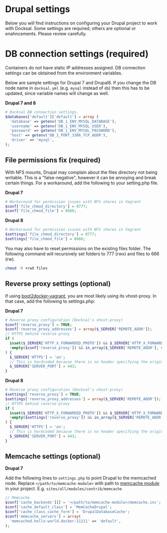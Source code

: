 # Drupal settings

Below you will find instructions on configuring your Drupal project to work with Docksal.
Some settings are required; others are optional or enahncements. Please review carefully.

<a name="db"></a>
# DB connection settings (**required**)

Containers do not have static IP addresses assigned.  DB connection settings can be obtained from the environment variables.

Below are sample settings for Drupal 7 and Drupal8.
If you change the DB node name in `docksal.yml` (e.g. `mysql` instead of `db`) then this has to be updated, since variable names will change as well.

**Drupal 7 and 8**

```php
# Docksal DB connection settings.
$databases['default']['default'] = array (
  'database' => getenv('DB_1_ENV_MYSQL_DATABASE'),
  'username' => getenv('DB_1_ENV_MYSQL_USER'),
  'password' => getenv('DB_1_ENV_MYSQL_PASSWORD'),
  'host' => getenv('DB_1_PORT_3306_TCP_ADDR'),
  'driver' => 'mysql',
);
```

<a name="file-permissions"></a>
## File permissions fix (**required**)

With NFS mounts, Drupal may complain about the files directory not being writable. This is a "false-negative", however it can be annoying and break certain things. For a workaround, add the following to your setting.php file.

**Drupal 7**

```php
# Workaround for permission issues with NFS shares in Vagrant
$conf['file_chmod_directory'] = 0777;
$conf['file_chmod_file'] = 0666;
```

**Drupal 8**

```php
# Workaround for permission issues with NFS shares in Vagrant
$settings['file_chmod_directory'] = 0777;
$settings['file_chmod_file'] = 0666;
```

You may also have to reset permissions on the existing files folder. The following command will recursively set folders to 777 (rwx) and files to 666 (rw).

```bash
chmod -R +rwX files
```

<a name="reverse-proxy"></a>
## Reverse proxy settings (**optional**)

If using [boot2docker-vagrant](https://github.com/blinkreaction/boot2docker-vagrant),
you are most likely using its vhost-proxy. In that case, add the following to settings.php:

**Drupal 7**

```php
# Reverse proxy configuration (Docksal's vhost-proxy)
$conf['reverse_proxy'] = TRUE;
$conf['reverse_proxy_addresses'] = array($_SERVER['REMOTE_ADDR']);
// HTTPS behind reverse-proxy
if (
  isset($_SERVER['HTTP_X_FORWARDED_PROTO']) && $_SERVER['HTTP_X_FORWARDED_PROTO'] == 'https' &&
  !empty($conf['reverse_proxy']) && in_array($_SERVER['REMOTE_ADDR'], $conf['reverse_proxy_addresses'])
) {
  $_SERVER['HTTPS'] = 'on';
  // This is hardcoded because there is no header specifying the original port.
  $_SERVER['SERVER_PORT'] = 443;
}
```

**Drupal 8**

```php
# Reverse proxy configuration (Docksal's vhost-proxy)
$settings['reverse_proxy'] = TRUE;
$settings['reverse_proxy_addresses'] = array($_SERVER['REMOTE_ADDR']);
// HTTPS behind reverse-proxy
if (
  isset($_SERVER['HTTP_X_FORWARDED_PROTO']) && $_SERVER['HTTP_X_FORWARDED_PROTO'] == 'https' &&
  !empty($settings['reverse_proxy']) && in_array($_SERVER['REMOTE_ADDR'], $settings['reverse_proxy_addresses'])
) {
  $_SERVER['HTTPS'] = 'on';
  // This is hardcoded because there is no header specifying the original port.
  $_SERVER['SERVER_PORT'] = 443;
}
```

<a name="memcache"></a>
## Memcache settings (**optional**)

**Drupal 7**

Add the following lines to `settings.php` to point Drupal to the memcached node. Replace `</path/to/memcache-module>` with path to [memcache module](https://www.drupal.org/project/memcache) in your project. E.g. `sites/all/modules/contrib/memcache`

```php
// Memcache
$conf['cache_backends'][] = '</path/to/memcache-module>/memcache.inc';
$conf['cache_default_class'] = 'MemCacheDrupal';
$conf['cache_class_cache_form'] = 'DrupalDatabaseCache';
$conf['memcache_servers'] = array(
  'memcached.hello-world.docker:11211' => 'default',
);
```
